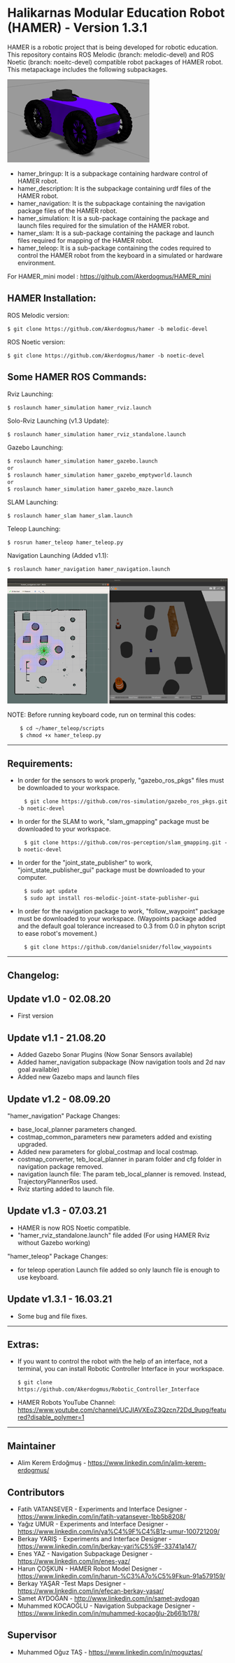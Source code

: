 # Halikarnas Modular Education Robot (HAMER) - Version 1.3.1
HAMER is a robotic project that is being developed for robotic education. This repository contains ROS Melodic (branch: melodic-devel) and ROS Noetic (branch: noeitc-devel) compatible robot packages of HAMER robot.
This metapackage includes the following subpackages.

![Image of HAMER](https://github.com/Akerdogmus/hamer/blob/noetic-devel/hamer.png?raw=true)

- hamer_bringup: It is a subpackage containing hardware control of HAMER robot.
- hamer_description: It is the subpackage containing urdf files of the HAMER robot.
- hamer_navigation: It is the subpackage containing the navigation package files of the HAMER robot.
- hamer_simulation: It is a sub-package containing the package and launch files required for the simulation of the HAMER robot.
- hamer_slam: It is a sub-package containing the package and launch files required for mapping of the HAMER robot.
- hamer_teleop: It is a sub-package containing the codes required to control the HAMER robot from the keyboard in a simulated or hardware environment.

For HAMER_mini model : https://github.com/Akerdogmus/HAMER_mini

HAMER Installation:
-------------------
ROS Melodic version:

    $ git clone https://github.com/Akerdogmus/hamer -b melodic-devel

ROS Noetic version:

    $ git clone https://github.com/Akerdogmus/hamer -b noetic-devel

Some HAMER ROS Commands:
---------------------
Rviz Launching:

    $ roslaunch hamer_simulation hamer_rviz.launch
    
Solo-Rviz Launching (v1.3 Update):

    $ roslaunch hamer_simulation hamer_rviz_standalone.launch
    
Gazebo Launching:

    $ roslaunch hamer_simulation hamer_gazebo.launch
    or
    $ roslaunch hamer_simulation hamer_gazebo_emptyworld.launch
    or
    $ roslaunch hamer_simulation hamer_gazebo_maze.launch

SLAM Launching:

    $ roslaunch hamer_slam hamer_slam.launch
    
Teleop Launching:

    $ rosrun hamer_teleop hamer_teleop.py

Navigation Launching (Added v1.1):

    $ roslaunch hamer_navigation hamer_navigation.launch
    
![Image of HAMER_2](https://github.com/Akerdogmus/hamer/blob/noetic-devel/hamer_2.png?raw=true)
 
NOTE: Before running keyboard code, run on terminal this codes:
        
        $ cd ~/hamer_teleop/scripts
        $ chmod +x hamer_teleop.py
    
------------------------------------------------------------------------------
Requirements:
--------------

- In order for the sensors to work properly, "gazebo_ros_pkgs" files must be downloaded to your workspace.

        $ git clone https://github.com/ros-simulation/gazebo_ros_pkgs.git -b noetic-devel
        
- In order for the SLAM to work, "slam_gmapping" package must be downloaded to your workspace.
    
        $ git clone https://github.com/ros-perception/slam_gmapping.git -b noetic-devel
        
- In order for the "joint_state_publisher" to work, "joint_state_publisher_gui" package must be downloaded to your computer.

        $ sudo apt update
        $ sudo apt install ros-melodic-joint-state-publisher-gui
        
- In order for the navigation package to work, "follow_waypoint" package must be downloaded to your workspace.
(Waypoints package added and the default goal tolerance increased to 0.3 from 0.0 in phyton script to ease robot's movement.)

        $ git clone https://github.com/danielsnider/follow_waypoints
        
---------------------------------------------------------------------------------
Changelog:
----------
Update v1.0 - 02.08.20
------------------------
- First version

Update v1.1 - 21.08.20
------------------------
- Added Gazebo Sonar Plugins (Now Sonar Sensors available)
- Added hamer_navigation subpackage (Now navigation tools and 2d nav goal available)
- Added new Gazebo maps and launch files

Update v1.2 - 08.09.20
----------------------
"hamer_navigation" Package Changes:
- base_local_planner parameters changed.
- costmap_common_parameters new parameters added and existing upgraded.
- Added new parameters for global_costmap and local costmap.
- costmap_converter, teb_local_planner in param folder and cfg folder in navigation package removed.
- navigation launch file: The param teb_local_planner is removed. Instead, TrajectoryPlannerRos used.
- Rviz starting added to launch file.

Update v1.3 - 07.03.21
----------------------
- HAMER is now ROS Noetic compatible.
- "hamer_rviz_standalone.launch" file added (For using HAMER Rviz without Gazebo working)

"hamer_teleop" Package Changes: 
- for teleop operation Launch file added so only launch file is enough to use keyboard.

Update v1.3.1 - 16.03.21
------------------------
- Some bug and file fixes.
---------------------------------------------------------------------------------
Extras:
--------
- If you want to control the robot with the help of an interface, not a terminal, you can install Robotic Controller Interface in your workspace.

      $ git clone https://github.com/Akerdogmus/Robotic_Controller_Interface 

- HAMER Robots YouTube Channel: https://www.youtube.com/channel/UCJIAVXEoZ3Qzcn72Dd_9upg/featured?disable_polymer=1
      
----------------------------------------------------------------------------------

Maintainer
--------------
- Alim Kerem Erdoğmuş - https://www.linkedin.com/in/alim-kerem-erdogmus/

Contributors
------------
- Fatih VATANSEVER - Experiments and Interface Designer - https://www.linkedin.com/in/fatih-vatansever-1bb5b8208/
- Yağız UMUR - Experiments and Interface Designer - https://www.linkedin.com/in/ya%C4%9F%C4%B1z-umur-100721209/
- Berkay YARIŞ - Experiments and Interface Designer - https://www.linkedin.com/in/berkay-yari%C5%9F-33741a147/
- Enes YAZ - Navigation Subpackage Designer - https://www.linkedin.com/in/enes-yaz/
- Harun ÇOŞKUN - HAMER Robot Model Designer - https://www.linkedin.com/in/harun-%C3%A7o%C5%9Fkun-91a579159/
- Berkay YAŞAR -Test Maps Designer - https://www.linkedin.com/in/efecan-berkay-yasar/
- Samet AYDOĞAN - http://www.linkedin.com/in/samet-aydogan
- Muhammed KOCAOĞLU - Navigation Subpackage Designer - https://www.linkedin.com/in/muhammed-kocaoğlu-2b661b178/

Supervisor
------------
- Muhammed Oğuz TAŞ - https://www.linkedin.com/in/moguztas/
